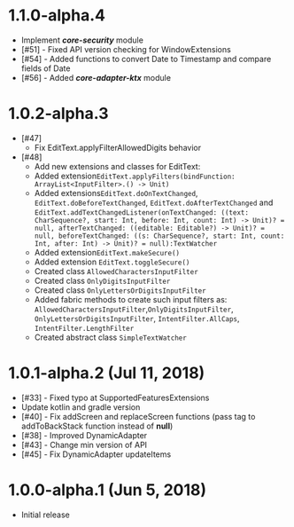 # 1.1.0-alpha.4
* Implement ***core-security*** module
* [#51] - Fixed API version checking for WindowExtensions
* [#54] - Added functions to convert Date to Timestamp and compare fields of Date
* [#56] - Added ***core-adapter-ktx*** module

# 1.0.2-alpha.3
* [#47] 
    - Fix EditText.applyFilterAllowedDigits behavior
* [#48] 
    - Add new extensions and classes for EditText:
    - Added extension```EditText.applyFilters(bindFunction: ArrayList<InputFilter>.() -> Unit)```
    - Added extensions```EditText.doOnTextChanged```, ```EditText.doBeforeTextChanged```, ```EditText.doAfterTextChanged``` 
    and ```EditText.addTextChangedListener(onTextChanged: ((text: CharSequence?, start: Int, before: Int, count: Int) -> Unit)? = null,
                                               afterTextChanged: ((editable: Editable?) -> Unit)? = null,
                                               beforeTextChanged: ((s: CharSequence?, start: Int, count: Int, after: Int) -> Unit)? = null):TextWatcher```
    - Added extension```EditText.makeSecure()```
    - Added extension ```EditText.toggleSecure()```
    - Created class ```AllowedCharactersInputFilter```
    - Created class ```OnlyDigitsInputFilter```
    - Created class ```OnlyLettersOrDigitsInputFilter```
    - Added fabric methods to create such input filters as:
     ```AllowedCharactersInputFilter```,```OnlyDigitsInputFilter```,
     ```OnlyLettersOrDigitsInputFilter```, ```IntentFilter.AllCaps```,
     ```IntentFilter.LengthFilter```
    - Created abstract class ```SimpleTextWatcher``` 
# 1.0.1-alpha.2 (Jul 11, 2018)
* [#33] - Fixed typo at SupportedFeaturesExtensions
* Update kotlin and gradle version
* [#40] - Fix addScreen and replaceScreen functions 
(pass tag to addToBackStack function instead of **null**)
* [#38] - Improved DynamicAdapter
* [#43] - Change min version of API
* [#45] - Fix DynamicAdapter updateItems

# 1.0.0-alpha.1 (Jun 5, 2018)

* Initial release
